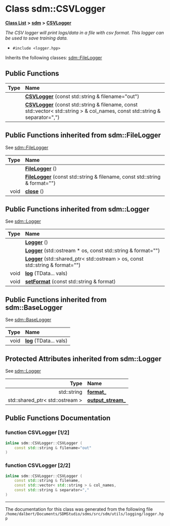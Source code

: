 
<NavBar active_item_id="2"/>

# Class sdm::CSVLogger


[**Class List**](annotated.md) **>** [**sdm**](namespacesdm.md) **>** [**CSVLogger**](classsdm_1_1CSVLogger.md)



_The CSV logger will print logs/data in a file with csv format. This logger can be used to save training data._ 

* `#include <logger.hpp>`



Inherits the following classes: [sdm::FileLogger](classsdm_1_1FileLogger.md)
























## Public Functions

| Type | Name |
| ---: | :--- |
|   | [**CSVLogger**](classsdm_1_1CSVLogger.md#function-csvlogger-1-2) (const std::string & filename="out") <br> |
|   | [**CSVLogger**](classsdm_1_1CSVLogger.md#function-csvlogger-2-2) (const std::string & filename, const std::vector&lt; std::string &gt; & col\_names, const std::string & separator=",") <br> |

## Public Functions inherited from sdm::FileLogger

See [sdm::FileLogger](classsdm_1_1FileLogger.md)

| Type | Name |
| ---: | :--- |
|   | [**FileLogger**](classsdm_1_1FileLogger.md#function-filelogger-1-2) () <br> |
|   | [**FileLogger**](classsdm_1_1FileLogger.md#function-filelogger-2-2) (const std::string & filename, const std::string & format="") <br> |
|  void | [**close**](classsdm_1_1FileLogger.md#function-close) () <br> |

## Public Functions inherited from sdm::Logger

See [sdm::Logger](classsdm_1_1Logger.md)

| Type | Name |
| ---: | :--- |
|   | [**Logger**](classsdm_1_1Logger.md#function-logger-1-3) () <br> |
|   | [**Logger**](classsdm_1_1Logger.md#function-logger-2-3) (std::ostream \* os, const std::string & format="") <br> |
|   | [**Logger**](classsdm_1_1Logger.md#function-logger-3-3) (std::shared\_ptr&lt; std::ostream &gt; os, const std::string & format="") <br> |
|  void | [**log**](classsdm_1_1Logger.md#function-log) (TData... vals) <br> |
|  void | [**setFormat**](classsdm_1_1Logger.md#function-setformat) (const std::string & format) <br> |

## Public Functions inherited from sdm::BaseLogger

See [sdm::BaseLogger](classsdm_1_1BaseLogger.md)

| Type | Name |
| ---: | :--- |
|  void | [**log**](classsdm_1_1BaseLogger.md#function-log) (TData... vals) <br> |















## Protected Attributes inherited from sdm::Logger

See [sdm::Logger](classsdm_1_1Logger.md)

| Type | Name |
| ---: | :--- |
|  std::string | [**format\_**](classsdm_1_1Logger.md#variable-format-)  <br> |
|  std::shared\_ptr&lt; std::ostream &gt; | [**output\_stream\_**](classsdm_1_1Logger.md#variable-output-stream-)  <br> |














## Public Functions Documentation


### function CSVLogger [1/2]


```cpp
inline sdm::CSVLogger::CSVLogger (
    const std::string & filename="out"
) 
```



### function CSVLogger [2/2]


```cpp
inline sdm::CSVLogger::CSVLogger (
    const std::string & filename,
    const std::vector< std::string > & col_names,
    const std::string & separator=","
) 
```



------------------------------
The documentation for this class was generated from the following file `/home/dalbert/Documents/SDMStudio/sdms/src/sdm/utils/logging/logger.hpp`